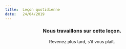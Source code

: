 ```yaml
---
title:  Leçon quotidienne
date:   24/04/2019
---
```


### <center>Nous travaillons sur cette leçon.</center>
<center>Revenez plus tard, s'il vous plaît.</center>